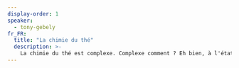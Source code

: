 ```yaml
---
display-order: 1
speaker:
  - tony-gebely
fr_FR:
  title: "La chimie du thé"
  description: >-
    La chimie du thé est complexe. Complexe comment ? Eh bien, à l'état brut, les feuilles de thé contiennent des milliers de composés chimiques. Lorsque les feuilles de thé sont infusées, les composés chimiques qu'elles contiennent se décomposent et forment de nouveaux composés. Nos sens sont émoustillés par les milliers de composés volatils (collectivement appelés "complexe aromatique") qui s'élèvent de la liqueur de thé et les milliers de composés non volatils qui flottent dans la liqueur de thé. Pour cette raison, le thé est connu comme le maître de la diversité chimique". Une grande partie de la chimie du thé, du champ à la tasse, est encore inconnue ! Cette conférence propose une exploration dans le monde complexe de la chimie du thé.
---
```

